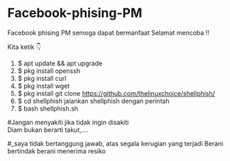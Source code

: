 # Facebook-phising-PM
Facebook phising PM semoga dapat bermanfaat
Selamat mencoba !!

Kita ketik 👇
1. $ apt update && apt upgrade
2. $ pkg install openssh
3. $ pkg install curl
4. $ pkg install wget
5. $ pkg install git clone https://github.com/thelinuxchoice/shellphish/
6. $ cd shellphish
jalankan shellphish dengan perintah
7. $ bash shellphish.sh

#Jangan menyakiti jika tidak ingin disakiti\
Diam bukan berarti takut,....

#_saya tidak bertanggung jawab, atas segala kerugian yang terjadi
Berani bertindak berani menerima resiko

